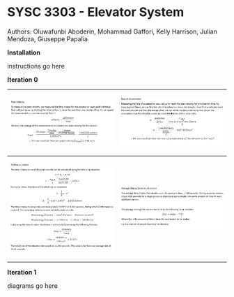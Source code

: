 # SYSC 3303 - Elevator System 

Authors: Oluwafunbi Aboderin, Mohammad Gaffori, Kelly Harrison, Julian Mendoza, Giuseppe Papalia

**Installation**

instructions go here

**Iteration 0**

|<p align="center"><img src="ElevatorProject/imgs/iter0exp/peakv.jpg" height="50%" width="100%" alt="Peak velocity"></p>|<p align="center"><img src="ElevatorProject/imgs/iter0exp/roa.jpg" height="50%" width="100%" alt="Rate of Acceleration">|
|---|---|
| <p align="center"><img src="ElevatorProject/imgs/iter0exp/comparison.jpg" height="50%" width="100%" alt="Comparison"></p> |<p align="center"><img src="ElevatorProject/imgs/iter0exp/load.jpg" height="50%" width="100%" alt="Loading function"></p>|


**Iteration 1**

diagrams go here
